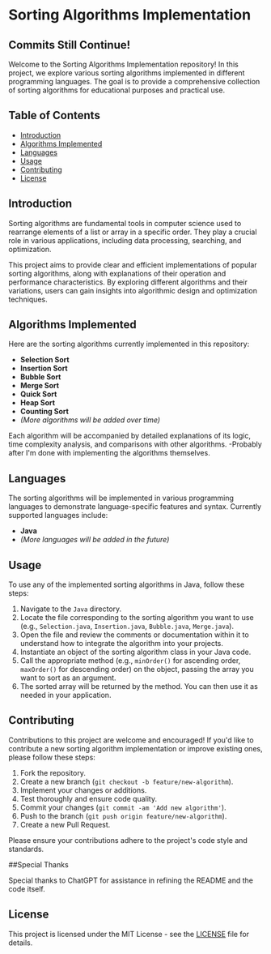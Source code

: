 # Sorting Algorithms Implementation

## Commits Still Continue!

Welcome to the Sorting Algorithms Implementation repository! In this project, we explore various sorting algorithms implemented in different programming languages. The goal is to provide a comprehensive collection of sorting algorithms for educational purposes and practical use.

## Table of Contents

- [Introduction](#introduction)
- [Algorithms Implemented](#algorithms-implemented)
- [Languages](#languages)
- [Usage](#usage)
- [Contributing](#contributing)
- [License](#license)

## Introduction

Sorting algorithms are fundamental tools in computer science used to rearrange elements of a list or array in a specific order. They play a crucial role in various applications, including data processing, searching, and optimization.

This project aims to provide clear and efficient implementations of popular sorting algorithms, along with explanations of their operation and performance characteristics. By exploring different algorithms and their variations, users can gain insights into algorithmic design and optimization techniques.

## Algorithms Implemented

Here are the sorting algorithms currently implemented in this repository:

- **Selection Sort**
- **Insertion Sort**
- **Bubble Sort**
- **Merge Sort**
- **Quick Sort**
- **Heap Sort**
- **Counting Sort**
- *(More algorithms will be added over time)*

Each algorithm will be accompanied by detailed explanations of its logic, time complexity analysis, and comparisons with other algorithms.
-Probably after I'm done with implementing the algorithms themselves.


## Languages

The sorting algorithms will be implemented in various programming languages to demonstrate language-specific features and syntax. Currently supported languages include:

- **Java**
- *(More languages will be added in the future)*

## Usage

To use any of the implemented sorting algorithms in Java, follow these steps:

1. Navigate to the `Java` directory.
2. Locate the file corresponding to the sorting algorithm you want to use (e.g., `Selection.java`, `Insertion.java`, `Bubble.java`, `Merge.java`).
3. Open the file and review the comments or documentation within it to understand how to integrate the algorithm into your projects.
4. Instantiate an object of the sorting algorithm class in your Java code.
5. Call the appropriate method (e.g., `minOrder()` for ascending order, `maxOrder()` for descending order) on the object, passing the array you want to sort as an argument.
6. The sorted array will be returned by the method. You can then use it as needed in your application.

## Contributing

Contributions to this project are welcome and encouraged! If you'd like to contribute a new sorting algorithm implementation or improve existing ones, please follow these steps:

1. Fork the repository.
2. Create a new branch (`git checkout -b feature/new-algorithm`).
3. Implement your changes or additions.
4. Test thoroughly and ensure code quality.
5. Commit your changes (`git commit -am 'Add new algorithm'`).
6. Push to the branch (`git push origin feature/new-algorithm`).
7. Create a new Pull Request.

Please ensure your contributions adhere to the project's code style and standards.

##Special Thanks

Special thanks to ChatGPT for assistance in refining the README and the code itself.

## License

This project is licensed under the MIT License - see the [LICENSE](LICENSE) file for details.
